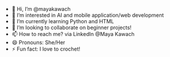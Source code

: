 - 👋 Hi, I’m @mayakawach
- 👀 I’m interested in AI and mobile application/web development
- 🌱 I’m currently learning Python and HTML
- 💞️ I’m looking to collaborate on beginner projects!
- 📫 How to reach me? via LinkedIn @Maya Kawach
- 😄 Pronouns: She/Her
- ⚡ Fun fact: I love to crochet!

<!---
mayakawach/mayakawach is a ✨ special ✨ repository because its `README.md` (this file) appears on your GitHub profile.
You can click the Preview link to take a look at your changes.
--->
